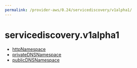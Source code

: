 ```yaml
---
permalink: /provider-aws/0.24/servicediscovery/v1alpha1/
---
```


# servicediscovery.v1alpha1



* [httpNamespace](httpNamespace.md)
* [privateDNSNamespace](privateDNSNamespace.md)
* [publicDNSNamespace](publicDNSNamespace.md)
